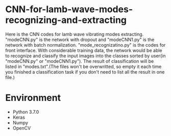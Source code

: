 # CNN-for-lamb-wave-modes-recognizing-and-extracting
 Here is the CNN codes for lamb wave vibrating modes extracting. "modeCNN.py" is the network with dropout and "modeCNN1.py" is the network with batch normalization.
 "mode_recognizatino.py" is the codes for front interface.
 With considerable training data, the network would be able to recognize and classify the input images into the classes sorted by user(in "modeCNN.py" or "modeCNN1.py").
 The result of classification will be listed in "modes.txt".(The files won't be overwritted, so empty it each time you finished a classification task if you don't need to list all the result in one file.)

# Environment
- Python 3.7.0
- Keras
- Numpy
- OpenCV
